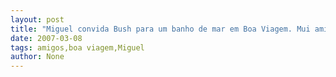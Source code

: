 ```yaml
---
layout: post
title: "Miguel convida Bush para um banho de mar em Boa Viagem. Mui amigo"
date: 2007-03-08
tags: amigos,boa viagem,Miguel
author: None
---
```

&nbsp; 